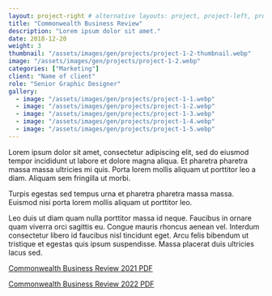 ```yaml
---
layout: project-right # alternative layouts: project, project-left, project-right, project-top
title: "Commonwealth Business Review"
description: "Lorem ipsum dolor sit amet."
date: 2018-12-20
weight: 3
thumbnail: "/assets/images/gen/projects/project-1-2-thumbnail.webp"
image: "/assets/images/gen/projects/project-1-2.webp"
categories: ["Marketing"]
client: "Name of client"
role: "Senior Graphic Designer"
gallery:
  - image: "/assets/images/gen/projects/project-1-1.webp"
  - image: "/assets/images/gen/projects/project-1-2.webp"
  - image: "/assets/images/gen/projects/project-1-3.webp"
  - image: "/assets/images/gen/projects/project-1-4.webp"
  - image: "/assets/images/gen/projects/project-1-5.webp"
---
```


Lorem ipsum dolor sit amet, consectetur adipiscing elit, sed do eiusmod tempor incididunt ut labore et dolore magna aliqua. Et pharetra pharetra massa massa ultricies mi quis. Porta lorem mollis aliquam ut porttitor leo a diam. Aliquam sem fringilla ut morbi.

Turpis egestas sed tempus urna et pharetra pharetra massa massa. Euismod nisi porta lorem mollis aliquam ut porttitor leo.

Leo duis ut diam quam nulla porttitor massa id neque. Faucibus in ornare quam viverra orci sagittis eu. Congue mauris rhoncus aenean vel. Interdum consectetur libero id faucibus nisl tincidunt eget. Arcu felis bibendum ut tristique et egestas quis ipsum suspendisse. Massa placerat duis ultricies lacus sed.

[Commonwealth Business Review 2021 PDF](/assets/pdf/CBR_April_2021_REVISED_4.6.pdf)

[Commonwealth Business Review 2022 PDF](/assets/pdf/CBR_Business_Review.pdf)